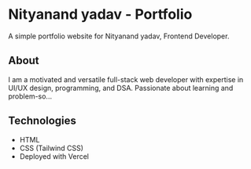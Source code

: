 # Nityanand yadav - Portfolio

A simple portfolio website for Nityanand yadav, Frontend Developer.

## About

I am a motivated and versatile full-stack web developer with expertise in UI/UX design, programming, and DSA. Passionate about learning and problem-so...

## Technologies

- HTML
- CSS (Tailwind CSS)
- Deployed with Vercel

